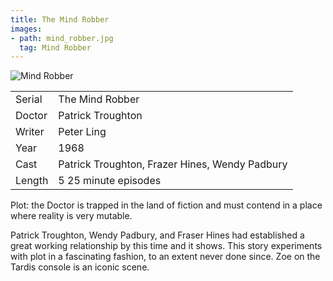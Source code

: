 ```yaml
---
title: The Mind Robber
images:
- path: mind_robber.jpg
  tag: Mind Robber
---
```

![Mind Robber](mind_robber.jpg)

| | |
|-|-|
Serial|The Mind Robber
Doctor|Patrick Troughton
Writer|Peter Ling
Year|1968
Cast|Patrick Troughton, Frazer Hines, Wendy Padbury
Length|5 25 minute episodes

Plot: the Doctor is trapped in the land of fiction
and must contend in a place where reality is very
mutable.

Patrick Troughton, Wendy Padbury, and Fraser Hines
had established a great working relationship by this
time and it shows.  This story experiments with
plot in a fascinating fashion, to an extent never
done since.  Zoe on the Tardis console is an iconic
scene.
